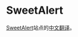 # SweetAlert
[SweetAlert](http://t4t5.github.io/sweetalert/)站点的[中文翻译](http://mishengqiang.com/sweetalert/)。